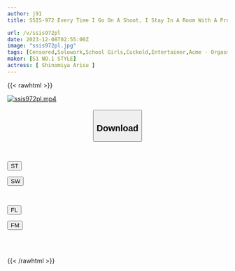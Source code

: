 ```yaml
---
author: j91
title: SSIS-972 Every Time I Go On A Shoot, I Stay In A Room With A Producer I Hate And Force Him To Sleep With Me... Alice Shinomiya, A Female Student Talent Who Is Addicted To Repeated Acts Of Sexual Harassment.

url: /v/ssis972pl
date: 2023-12-08T02:55:00Z
image: "ssis972pl.jpg"
tags: [Censored,Solowork,School Girls,Cuckold,Entertainer,Acme · Orgasm	 ]
maker: [S1 NO.1 STYLE]
actress: [ Shinomiya Arisu ]
---
```



{{< rawhtml >}}

<div class="video" data-videoid="3DoRD3eMZ2UdQ4z">
    <a href="javascript:;">
        <img src="/v/ssis972pl/ssis972pl.jpg" width="WIDTH" height="HEIGHT" alt="ssis972pl.mp4" loading="lazy">
    </a>
</div>

<script type="text/javascript" src="https://j91.asia/asset/on-demand-st.js"></script>

<br>
  <link rel="stylesheet" href="https://j91.asia/asset/bs5.css">
  
  <center>
  <button class="btn btn-primary" type="button" data-bs-toggle="collapse" data-bs-target=".multi-collapse" aria-expanded="false" aria-controls="multiCollapseExample1 multiCollapseExample2"><h2>Download</h2></button></center>
</p>
<div class="row">
  <div class="col">
    <div class="collapse multi-collapse" id="multiCollapseExample1">
      <div class="card card-body">
	      	      <br>
<div class="buttons">  
<p><a href="https://streamtape.to/v/3DoRD3eMZ2UdQ4z" target="_blank"><button class="btn-hover color-3"><i class="fa fa-download"></i> ST</button></a></p>
<p><a href="https://flaswish.com/wcal9x0nnw40" target="_blank"><button class="btn-hover color-2"><i class="fa fa-download"></i> SW</button></a></p></div>
    </div>
  </div>
</div>
  <div class="col">
    <div class="collapse multi-collapse" id="multiCollapseExample2">
      <div class="card card-body">
	      <br>
<div class="buttons">
<p><a href="https://filelions.site/f/gx00eu4e5xwn" target="_blank"><button class="btn-hover color-9"><i class="fa fa-download"></i> FL</button></a></p>
<p><a href="https://filemoon.sx/d/bre3haw5xccc" target="_blank"><button class="btn-hover color-8"><i class="fa fa-download"></i> FM</button></a></p></div>
<br><br>
      </div>
    </div>
  </div>
</div>

{{< /rawhtml >}}